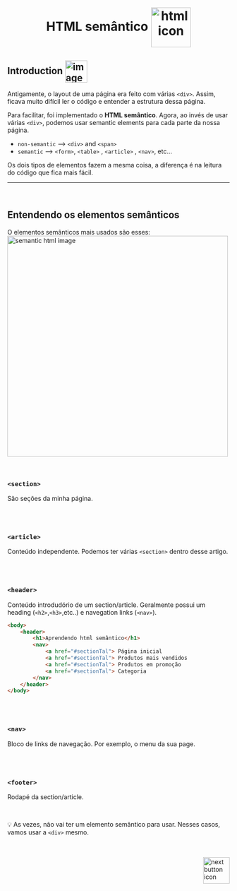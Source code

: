 <h1 align="center">
    HTML semântico
    <img src="https://cdn-icons-png.flaticon.com/512/3447/3447692.png" alt="html icon" width="90px" align="center" >
</h1>
 
 ## Introduction <img src="https://cdn-icons-png.flaticon.com/512/1436/1436664.png" alt="imagem" width="50px" align="center">
 Antigamente, o layout de uma página era feito com várias `<div>`. Assim, ficava muito difícil ler o código e entender a estrutura dessa página.

 Para facilitar, foi implementado o **HTML semântico**. Agora, ao invés de usar várias `<div>`, podemos usar semantic elements para cada parte da nossa página.

- `non-semantic` --> `<div>` and `<span>`
- `semantic` --> `<form>`, `<table>` , `<article>` , `<nav>`, etc... 

Os dois tipos de elementos fazem a mesma coisa, a diferença é na leitura do código que fica mais fácil.
<hr>
<br>

## Entendendo os elementos semânticos
O elementos semânticos mais usados são esses:
<img src="https://1.bp.blogspot.com/-koPDB__CnsU/Wobo6SpFXSI/AAAAAAAABTc/LR0ZB--5dJEpzLw7FHqzG-Fcep5FuO-qACLcBGAs/s1600/head%2Band%2Bfooter.jpg" alt="semantic html image" width="500px">

<br>

### `<section>`
São seções da minha página. 

<br>
<br>

### `<article>`
Conteúdo independente. Podemos ter várias `<section>` dentro desse artigo.

<br>
<br>

### `<header>`
Conteúdo introdudório de um section/article. Geralmente possui um heading (`<h2>`,`<h3>`,etc..) e navegation links (`<nav>`).
```html
<body>
    <header>
        <h1>Aprendendo html semântico</h1>
        <nav>
            <a href="#sectionTal"> Página inicial 
            <a href="#sectionTal"> Produtos mais vendidos 
            <a href="#sectionTal"> Produtos em promoção 
            <a href="#sectionTal"> Categoria 
        </nav>
    </header>
</body>
```

<br>
<br>

### `<nav>`
Bloco de links de navegação. Por exemplo, o menu da sua page.

<br>
<br>

### `<footer>`
Rodapé da section/article.

<br>

:bulb: As vezes, não vai ter um elemento semântico para usar. Nesses casos, vamos usar a `<div>` mesmo.

<br>
<br>

<!-- Next page button-->
<a href="https://github.com/lGabrielDev/01.html_css/blob/main/1.HTML/12.forms/forms.md">
    <img src="https://cdn-icons-png.flaticon.com/512/5553/5553581.png" alt="next button icon" width="60px" align="right">
</a>